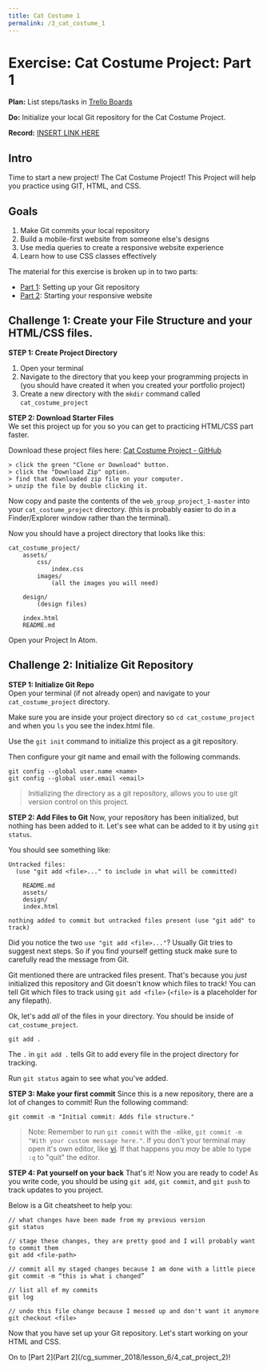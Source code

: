 ```yaml
---
title: Cat Costume 1
permalink: /3_cat_costume_1
---
```


# Exercise: Cat Costume Project: Part 1

**Plan:** List steps/tasks in [Trello Boards](https://trello.com/cg_webdev_ss_2018)

**Do:** Initialize your local Git repository for the Cat Costume Project.

**Record:** [INSERT LINK HERE](http://bomb.com)

## Intro
Time to start a new project! The Cat Costume Project! This Project will help you practice using GIT, HTML, and CSS.

## Goals
1. Make Git commits your local repository 
2. Build a mobile-first website from someone else's designs
3. Use media queries to create a responsive website experience
4. Learn how to use CSS classes effectively

The material for this exercise is broken up in to two parts:
- [Part 1](/cg_summer_2018/lesson_6/3_cat_project_1): Setting up your Git repository
- [Part 2](/cg_summer_2018/lesson_6/4_cat_project_2): Starting your responsive website

## Challenge 1: Create your File Structure and your HTML/CSS files.

**STEP 1: Create Project Directory**  
1. Open your terminal
2. Navigate to the directory that you keep your programming projects in (you should have created it when you created your portfolio project)
3. Create a new directory with the `mkdir` command called `cat_costume_project`

**STEP 2: Download Starter Files**  
We set this project up for you so you can get to practicing HTML/CSS part faster.

Download these project files here:
[Cat Costume Project - GitHub](https://github.com/castavridis/web_group_project_1)

    > click the green "Clone or Download" button.
    > click the "Download Zip" option.
    > find that downloaded zip file on your computer.
    > unzip the file by double clicking it.


Now copy and paste the contents of the `web_group_project_1-master` into your `cat_costume_project` directory. (this is probably easier to do in a Finder/Explorer window rather than the terminal).

Now you should have a project directory that looks like this:

```
cat_costume_project/
    assets/
        css/
            index.css
        images/
            (all the images you will need)

    design/
        (design files)

    index.html
    README.md
```
Open your Project In Atom.


## Challenge 2: Initialize Git Repository

**STEP 1: Initialize Git Repo**  
Open your terminal (if not already open) and navigate to your `cat_costume_project` directory.

Make sure you are inside your project directory so `cd cat_costume_project` and when you `ls` you see the index.html file.

Use the `git init` command to initialize this project as a git repository.

Then configure your git name and email with the following commands.

```
git config --global user.name <name>
git config --global user.email <email>
```


> Initializing the directory as a git repository, allows you to use git version control on this project.

**STEP 2: Add Files to Git**
Now, your repository has been initialized, but nothing has been added to it. Let's see what can be added to it by using `git status`.

You should see something like:

```
Untracked files:
  (use "git add <file>..." to include in what will be committed)

    README.md
    assets/
    design/
    index.html

nothing added to commit but untracked files present (use "git add" to track)
```

Did you notice the two `use "git add <file>..."`? Usually Git tries to suggest next steps. So if you find yourself getting stuck make sure to carefully read the message from Git.

Git mentioned there are untracked files present. That's because you _just_ initialized this repository and Git doesn't know which files to track! You can tell Git which files to track using `git add <file>` (`<file>` is a placeholder for any filepath).

Ok, let's add _all_ of the files in your directory. You should be inside of `cat_costume_project`.

```
git add .
```

The `.` in `git add .` tells Git to add every file in the project directory for tracking.

Run `git status` again to see what you've added.

**STEP 3: Make your first commit**
Since this is a new repository, there are a lot of changes to commit! Run the following command:

```
git commit -m "Initial commit: Adds file structure."
```

> Note: Remember to run `git commit` with the `-m`like, `git commit -m "With your custom message here."`. If you don't your terminal may open it's own editor, like [vi](https://en.wikipedia.org/wiki/Vi). If that happens you _may_ be able to type `:q` to "quit" the editor.

**STEP 4: Pat yourself on your back**
That's it! Now you are ready to code! As you write code, you should be using `git add`, `git commit`, and `git push` to track updates to you project.

Below is a Git cheatsheet to help you:

```
// what changes have been made from my previous version
git status

// stage these changes, they are pretty good and I will probably want to commit them
git add <file-path>

// commit all my staged changes because I am done with a little piece
git commit -m “this is what i changed”

// list all of my commits
git log

// undo this file change because I messed up and don't want it anymore
git checkout <file>

```

Now that you have set up your Git repository. Let's start working on your HTML and CSS.

On to [Part 2](Part 2](/cg_summer_2018/lesson_6/4_cat_project_2)!
